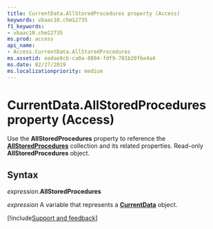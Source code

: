 ```yaml
---
title: CurrentData.AllStoredProcedures property (Access)
keywords: vbaac10.chm12735
f1_keywords:
- vbaac10.chm12735
ms.prod: access
api_name:
- Access.CurrentData.AllStoredProcedures
ms.assetid: eadae8cb-ca0a-8804-fdf9-781b20f6e4a4
ms.date: 02/27/2019
ms.localizationpriority: medium
---
```



# CurrentData.AllStoredProcedures property (Access)

Use the **AllStoredProcedures** property to reference the **[AllStoredProcedures](Access.AllStoredProcedures.md)** collection and its related properties. Read-only **AllStoredProcedures** object.


## Syntax

_expression_.**AllStoredProcedures**

_expression_ A variable that represents a **[CurrentData](Access.CurrentData.md)** object.




[!include[Support and feedback](~/includes/feedback-boilerplate.md)]